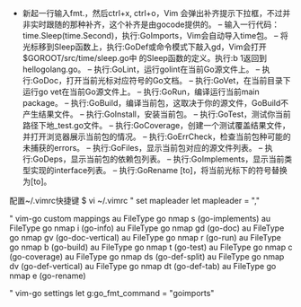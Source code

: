 - 新起一行输入fmt.，然后ctrl+x, ctrl+o，Vim 会弹出补齐提示下拉框，不过并非实时跟随的那种补齐，这个补齐是由gocode提供的。
– 输入一行代码：time.Sleep(time.Second)，执行:GoImports，Vim会自动导入time包。
– 将光标移到Sleep函数上，执行:GoDef或命令模式下敲入gd，Vim会打开$GOROOT/src/time/sleep.go中 的Sleep函数的定义。执行:b 1返回到hellogolang.go。
– 执行:GoLint，运行golint在当前Go源文件上。
– 执行:GoDoc，打开当前光标对应符号的Go文档。
– 执行:GoVet，在当前目录下运行go vet在当前Go源文件上。
– 执行:GoRun，编译运行当前main package。
– 执行:GoBuild，编译当前包，这取决于你的源文件，GoBuild不产生结果文件。
– 执行:GoInstall，安装当前包。
– 执行:GoTest，测试你当前路径下地_test.go文件。
– 执行:GoCoverage，创建一个测试覆盖结果文件，并打开浏览器展示当前包的情况。
– 执行:GoErrCheck，检查当前包种可能的未捕获的errors。
– 执行:GoFiles，显示当前包对应的源文件列表。
– 执行:GoDeps，显示当前包的依赖包列表。
– 执行:GoImplements，显示当前类型实现的interface列表。
– 执行:GoRename [to]，将当前光标下的符号替换为[to]。

配置~/.vimrc快捷键
$ vi ~/.vimrc
" set mapleader
let mapleader = ","

" vim-go custom mappings
au FileType go nmap <Leader>s <Plug>(go-implements)
au FileType go nmap <Leader>i <Plug>(go-info)
au FileType go nmap <Leader>gd <Plug>(go-doc)
au FileType go nmap <Leader>gv <Plug>(go-doc-vertical)
au FileType go nmap <leader>r <Plug>(go-run)
au FileType go nmap <leader>b <Plug>(go-build)
au FileType go nmap <leader>t <Plug>(go-test)
au FileType go nmap <leader>c <Plug>(go-coverage)
au FileType go nmap <Leader>ds <Plug>(go-def-split)
au FileType go nmap <Leader>dv <Plug>(go-def-vertical)
au FileType go nmap <Leader>dt <Plug>(go-def-tab)
au FileType go nmap <Leader>e <Plug>(go-rename)

" vim-go settings
let g:go_fmt_command = "goimports"
